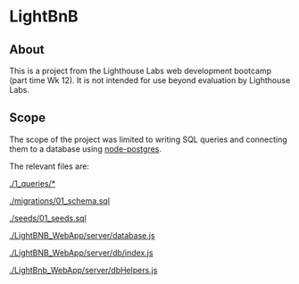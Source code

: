 # LightBnB

## About
This is a project from the Lighthouse Labs web development bootcamp (part time Wk 12). It is not intended for use beyond evaluation by Lighthouse Labs. 

## Scope
The scope of the project was limited to writing SQL queries and connecting them to a database using [node-postgres](https://node-postgres.com/).

The relevant files are:

[./1_queries/*](./1_queries)

[./migrations/01_schema.sql]()

[./seeds/01_seeds.sql]()

[./LightBNB_WebApp/server/database.js]()

[./LightBNB_WebApp/server/db/index.js]()

[./LightBnb_WebApp/server/dbHelpers.js]()